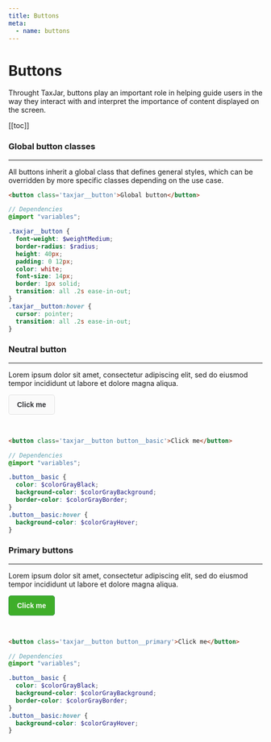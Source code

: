 ```yaml
---
title: Buttons
meta:
  - name: buttons
---
```


# Buttons

Throught TaxJar, buttons play an important role in helping guide users in the way they interact with and interpret the importance of content displayed on the screen.

[[toc]]

### Global button classes

---

All buttons inherit a global class that defines general styles, which can be overridden by more specific classes depending on the use case.

```html
<button class='taxjar__button'>Global button</button>
```

```scss
// Dependencies
@import "variables";

.taxjar__button {
  font-weight: $weightMedium;
  border-radius: $radius;
  height: 40px;
  padding: 0 12px;
  color: white;
  font-size: 14px;
  border: 1px solid;
  transition: all .2s ease-in-out;
}
.taxjar__button:hover {
  cursor: pointer;
  transition: all .2s ease-in-out;
}
```

### Neutral button

---

Lorem ipsum dolor sit amet, consectetur adipiscing elit, sed do eiusmod tempor incididunt ut labore et dolore magna aliqua.

<button class='taxjar__button button__basic'>Click me</button>

</br>

```html
<button class='taxjar__button button__basic'>Click me</button>
```

```scss
// Dependencies
@import "variables";

.button__basic {
  color: $colorGrayBlack;
  background-color: $colorGrayBackground;
  border-color: $colorGrayBorder;
}
.button__basic:hover {
  background-color: $colorGrayHover;
}
```

### Primary buttons

---

Lorem ipsum dolor sit amet, consectetur adipiscing elit, sed do eiusmod tempor incididunt ut labore et dolore magna aliqua.

<button class='taxjar__button button__primary'>Click me</button>

</br>

```html
<button class='taxjar__button button__primary'>Click me</button>
```

```scss
// Dependencies
@import "variables";

.button__basic {
  color: $colorGrayBlack;
  background-color: $colorGrayBackground;
  border-color: $colorGrayBorder;
}
.button__basic:hover {
  background-color: $colorGrayHover;
}
```

<style>
.taxjar__button {
  background-color: #FAFAFA;
  height: 40px;
  padding: 0 16px;
  border-radius: 5px;
  color: white;
  font-size: 14px;
  font-weight: 600;
  border: 1px solid;
  transition: all .2s ease-in-out;
}

.taxjar__button:hover {
  cursor: pointer;
  transition: all .2s ease-in-out;
}

.button__basic {
  color: #303136;
  background-color: #FAFAFA;
  border-color: #E2E2E2;
}

.button__basic:hover { background-color: #EFEFEF; }

.button__primary {
  color: #fff;
  background-color: #3FAE2A;
  border-color: #399C47;
}

.button__primary:hover { background-color: #399C47; }

</style>
